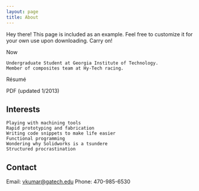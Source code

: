 ```yaml
---
layout: page
title: About
---
```


<p class="message">
  Hey there! This page is included as an example. Feel free to customize it for your own use upon downloading. Carry on!
</p>


Now

    Undergraduate Student at Georgia Institute of Technology.
    Member of composites team at Hy-Tech racing.

Résumé

PDF (updated 1/2013)

## Interests

    Playing with machining tools
    Rapid prototyping and fabrication
    Writing code snippets to make life easier
    Functional programming
    Wondering why Solidworks is a tsundere
    Structured procrastination


## Contact

Email: vkumar@gatech.edu
Phone: 470-985-6530

